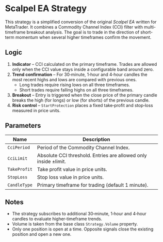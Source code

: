# Scalpel EA Strategy

This strategy is a simplified conversion of the original *Scalpel EA* written for MetaTrader.
It combines a Commodity Channel Index (CCI) filter with multi-timeframe breakout
analysis. The goal is to trade in the direction of short-term momentum when
several higher timeframes confirm the movement.

## Logic

1. **Indicator** – CCI calculated on the primary timeframe. Trades are allowed
   only when the CCI value stays inside a configurable band around zero.
2. **Trend confirmation** – For 30‑minute, 1‑hour and 4‑hour candles the most
   recent highs and lows are compared with previous ones.
   - Long trades require rising lows on all three timeframes.
   - Short trades require falling highs on all three timeframes.
3. **Breakout** – Entry is triggered when the close price of the primary candle
   breaks the high (for longs) or low (for shorts) of the previous candle.
4. **Risk control** – `StartProtection` places a fixed take‑profit and stop‑loss
   measured in price units.

## Parameters

| Name | Description |
| ---- | ----------- |
| `CciPeriod` | Period of the Commodity Channel Index. |
| `CciLimit` | Absolute CCI threshold. Entries are allowed only inside ±limit. |
| `TakeProfit` | Take profit value in price units. |
| `StopLoss` | Stop loss value in price units. |
| `CandleType` | Primary timeframe for trading (default 1 minute). |

## Notes

- The strategy subscribes to additional 30‑minute, 1‑hour and 4‑hour candles
  to evaluate higher‑timeframe trends.
- Volume is taken from the base class `Strategy.Volume` property.
- Only one position is open at a time. Opposite signals close the existing position
  and open a new one.
